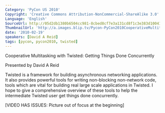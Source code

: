 ```yaml
---
Category: 'PyCon US 2010'
Copyright: 'Creative Commons Attribution-NonCommercial-ShareAlike 3.0'
Language: 'English'
SourceUrl: http://05d2db1380b6504cc981-8cbed8cf7e3a131cd8f1c3e383d10041.r93.cf2.rackcdn.com/pycon-us-2010/268_cooperative-multitasking-with-twisted-getting-things-done-concurrently-11.m4v
ThumbnailUrl: 'http://a.images.blip.tv/Pycon-PyCon2010CooperativeMultitaskingWithTwistedGettingThingsD951-91.jpg'
date: '2010-02-19'
speakers: [David A Reid]
tags: [pycon, pycon2010, twisted]
---
```

Cooperative Multitasking with Twisted: Getting Things Done Concurrently

  
Presented by David A Reid

  
Twisted is a framework for building asynchronous networking applications. It
also provides powerful tools for writing non-blocking non-network code, tools
which are vital for building real large scale applications in Twisted. I hope
to give a comprehensive overview of these tools to help the intermediate
Twisted user get things done concurrently.

  
[VIDEO HAS ISSUES: Picture out of focus at the beginning]

